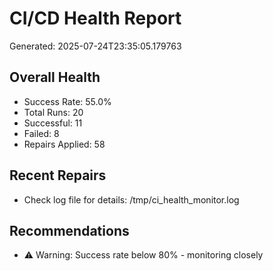# CI/CD Health Report

Generated: 2025-07-24T23:35:05.179763

## Overall Health
- Success Rate: 55.0%
- Total Runs: 20
- Successful: 11
- Failed: 8
- Repairs Applied: 58

## Recent Repairs
- Check log file for details: /tmp/ci_health_monitor.log

## Recommendations
- ⚠️ Warning: Success rate below 80% - monitoring closely
